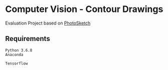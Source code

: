 # Computer Vision - Contour Drawings

Evaluation Project based on [PhotoSketch](https://github.com/mtli/PhotoSketch)

## Requirements

```Rich Text Header
Python 3.6.8
Anaconda
```

```Rich Text Header
Tensorflow
```